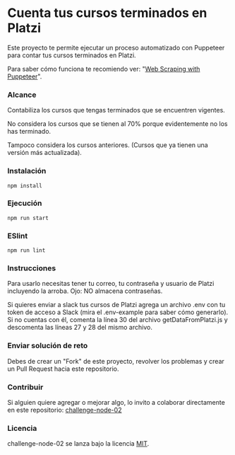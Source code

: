 # Cuenta tus cursos terminados en Platzi

Este proyecto te permite ejecutar un proceso automatizado con Puppeteer para contar tus cursos terminados en Platzi. 

Para saber cómo funciona te recomiendo ver: "[Web Scraping with Puppeteer](https://platzi.com/clases/1819-platzi-master/27353-web-scraping-with-puppeteer/)".

### Alcance

Contabiliza los cursos que tengas terminados que se encuentren vigentes. 

No considera los cursos que se tienen al 70% porque evidentemente no los has terminado. 

Tampoco considera los cursos anteriores. (Cursos que ya tienen una versión más actualizada). 

### Instalación
```
npm install
```

### Ejecución
```
npm run start
```

### ESlint
```
npm run lint
```
### Instrucciones

Para usarlo necesitas tener tu correo, tu contraseña y usuario de Platzi incluyendo la arroba. Ojo: NO almacena contraseñas.

Si quieres enviar a slack tus cursos de Platzi agrega un archivo .env con tu token de acceso a Slack (mira el .env-example para saber cómo generarlo). Si no cuentas con él, comenta la línea 30 del archivo getDataFromPlatzi.js y descomenta las líneas 27 y 28 del mismo archivo. 

### Enviar solución de reto
Debes de crear un "Fork" de este proyecto, revolver los problemas y crear un Pull Request hacia este repositorio.

### Contribuir
Si alguien quiere agregar o mejorar algo, lo invito a colaborar directamente en este repositorio: [challenge-node-02](https://github.com/AryRosvall/challenge-node-02/)

### Licencia
challenge-node-02 se lanza bajo la licencia [MIT](https://opensource.org/licenses/MIT).

